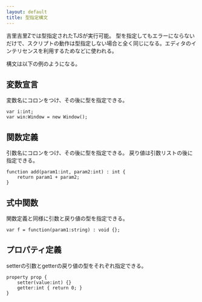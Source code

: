 ```yaml
---
layout: default
title: 型指定構文
---
```


吉里吉里Zでは型指定されたTJSが実行可能。
型を指定してもエラーにならないだけで、スクリプトの動作は型指定しない場合と全く同じになる。エディタのインテリセンスを利用するためなどに使われる。

構文は以下の例のようになる。

## 変数宣言
変数名にコロンをつけ、その後に型を指定できる。
~~~
var i:int;
var win:Window = new Window();
~~~

## 関数定義
引数名にコロンをつけ、その後に型を指定できる。
戻り値は引数リストの後に指定できる。
~~~
function add(param1:int, param2:int) : int {
    return param1 + param2;
}
~~~

## 式中関数
関数定義と同様に引数と戻り値の型を指定できる。
~~~
var f = function(param1:string) : void {};
~~~

## プロパティ定義
setterの引数とgetterの戻り値の型をそれぞれ指定できる。
~~~
property prop {
    setter(value:int) {}
    getter:int { return 0; }
}
~~~

